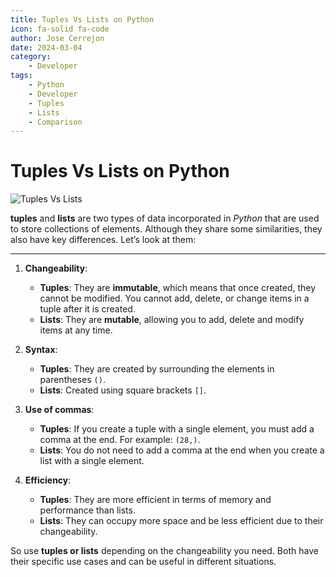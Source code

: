 ```yaml
---
title: Tuples Vs Lists on Python
icon: fa-solid fa-code
author: Jose Cerrejon
date: 2024-03-04
category:
    - Developer
tags:
    - Python
    - Developer
    - Tuples
    - Lists
    - Comparison
---
```


# Tuples Vs Lists on Python

![Tuples Vs Lists](/images/2024/03/tuples_vs_lists.jpg "Tuples Vs Lists. Generated with AI.")

**tuples** and **lists** are two types of data incorporated in _Python_ that are used to store collections of elements. Although they share some similarities, they also have key differences. Let’s look at them:

---

1. **Changeability**:

    - **Tuples**: They are **immutable**, which means that once created, they cannot be modified. You cannot add, delete, or change items in a tuple after it is created.
    - **Lists**: They are **mutable**, allowing you to add, delete and modify items at any time.

2. **Syntax**:

    - **Tuples**: They are created by surrounding the elements in parentheses `()`.
    - **Lists**: Created using square brackets `[]`.

3. **Use of commas**:

    - **Tuples**: If you create a tuple with a single element, you must add a comma at the end. For example: `(28,)`.
    - **Lists**: You do not need to add a comma at the end when you create a list with a single element.

4. **Efficiency**:
    - **Tuples**: They are more efficient in terms of memory and performance than lists.
    - **Lists**: They can occupy more space and be less efficient due to their changeability.

So use **tuples or lists** depending on the changeability you need. Both have their specific use cases and can be useful in different situations.
